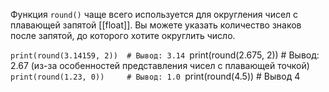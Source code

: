 
Функция `round()` чаще всего используется для округления чисел с плавающей запятой [[float]]. Вы можете указать количество знаков после запятой, до которого хотите округлить число.

`print(round(3.14159, 2))  # Вывод: 3.14
`print(round(2.675, 2))    # Вывод: 2.67 (из-за особенностей представления чисел с плавающей точкой)
`print(round(1.23, 0))     # Вывод: 1.0
`print(round(4.5))         # Вывод 4
